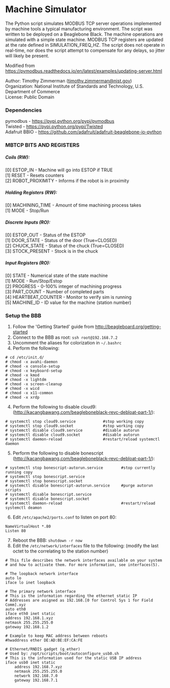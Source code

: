 # Machine Simulator

The Python script simulates MODBUS TCP server operations implemented by machine tools a typical manufacturing environment. The script was written to be deployed on a Beaglebone Black. The machine operations are simulated with a simple state machine. MODBUS TCP registers are updated at the rate defined in SIMULATION_FREQ_HZ. The script does not operate in real-time, nor does the script attempt to compensate for any delays, so jitter will likely be present.

Modified from https://pymodbus.readthedocs.io/en/latest/examples/updating-server.html

Author: Timothy Zimmerman (timothy.zimmerman@nist.gov)<br />
Organization: National Institute of Standards and Technology,
U.S. Department of Commerce<br />
License: Public Domain<br />

### Dependencies
pymodbus - https://pypi.python.org/pypi/pymodbus<br />
Twisted - https://pypi.python.org/pypi/Twisted<br />
Adafruit BBIO - https://github.com/adafruit/adafruit-beaglebone-io-python

### MBTCP BITS AND REGISTERS
##### Coils (RW):
[0] ESTOP_IN - Machine will go into ESTOP if TRUE<br />
[1] RESET - Resets counters<br />
[2] ROBOT_PROXIMITY - Informs if the robot is in proximity<br />

##### Holding Registers (RW):
[0] MACHINING_TIME - Amount of time machining process takes<br />
[1] MODE - Stop/Run<br />

##### Discrete Inputs (RO):
[0] ESTOP_OUT - Status of the ESTOP<br />
[1] DOOR_STATE - Status of the door (True=CLOSED)<br />
[2] CHUCK_STATE - Status of the chuck (True=CLOSED)<br />
[3] STOCK_PRESENT - Stock is in the chuck<br />

##### Input Registers (RO):
[0] STATE - Numerical state of the state machine<br />
[1] MODE - Run/Stop/Estop<br />
[2] PROGRESS - 0-100% integer of machining progress<br />
[3] PART_COUNT - Number of completed parts<br />
[4] HEARTBEAT_COUNTER - Monitor to verify sim is running<br />
[5] MACHINE_ID - ID value for the machine (station number)<br />

### Setup the BBB
1. Follow the 'Getting Started' guide from http://beagleboard.org/getting-started
2. Connect to the BBB as root: ```ssh root@192.168.7.2```
2. Uncomment the aliases for colorization in ```~/.bashrc```
3. Perform the following:
```
# cd /etc/init.d/
# chmod -x avahi-daemon
# chmod -x console-setup
# chmod -x keyboard-setup
# chmod -x kmod
# chmod -x lightdm
# chmod -x screen-cleanup
# chmod -x wicd
# chmod -x x11-common
# chmod -x xrdp
```
4. Perform the following to disable cloud9: (http://kacangbawang.com/beagleboneblack-revc-debloat-part-1/):
```
# systemctl stop cloud9.service            #stop working copy
# systemctl stop cloud9.socket             #stop working copy
# systemctl disable cloud9.service         #disable autorun
# systemctl disable cloud9.socket          #disable autorun
# systemctl daemon-reload                  #restart/reload systemctl daemon
```
5. Perform the following to disable bonescript (http://kacangbawang.com/beagleboneblack-revc-debloat-part-1/):
```
# systemctl stop bonescript-autorun.service        #stop currently running copy
# systemctl stop bonescript.service
# systemctl stop bonescript.socket
# systemctl disable bonescript-autorun.service     #purge autorun scripts
# systemctl disable bonescript.service
# systemctl disable bonescript.socket
# systemctl daemon-reload                          #restart/reload systemctl deamon
```
6. Edit ```/etc/apache2/ports.conf``` to listen on port 80:
```
NameVirtualHost *.80
Listen 80
```
7. Reboot the BBB: ```shutdown -r now```
8. Edit the ```/etc/network/interfaces``` file to the following: (modify the last octet to the correlating to the station number)

```
# This file describes the network interfaces available on your system
# and how to activate them. For more information, see interfaces(5).

# The loopback network interface
auto lo
iface lo inet loopback

# The primary network interface
# This is the information regarding the ethernet static IP
# Addresses are asigned as 192.168.[0 for Control Sys 1 for Field Comm].xyz
auto eth0
iface eth0 inet static
address 192.168.1.xyz
netmask 255.255.255.0
gateway 192.168.1.2

# Example to keep MAC address between reboots
#hwaddress ether DE:AD:BE:EF:CA:FE

# Ethernet/RNDIS gadget (g_ether)
# Used by: /opt/scripts/boot/autoconfigure_usb0.sh
# This is the information used for the static USB IP address
iface usb0 inet static
    address 192.168.7.xyz
    netmask 255.255.255.0
    network 192.168.7.0
    gateway 192.168.7.1

```
